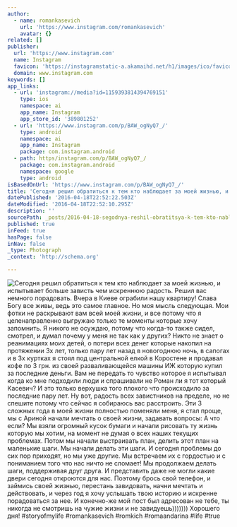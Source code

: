 ```yaml
---
author:
  - name: romankasevich
    url: 'https://www.instagram.com/romankasevich'
    avatar: {}
related: []
publisher:
  url: 'https://www.instagram.com'
  name: Instagram
  favicon: 'https://instagramstatic-a.akamaihd.net/h1/images/ico/favicon.ico/7cdab0872b15.ico'
  domain: www.instagram.com
keywords: []
app_links:
  - url: 'instagram://media?id=1159393814394769151'
    type: ios
    namespace: ai
    app_name: Instagram
    app_store_id: '389801252'
  - url: 'https://www.instagram.com/p/BAW_ogNyQ7_/'
    type: android
    namespace: ai
    app_name: Instagram
    package: com.instagram.android
  - path: https/instagram.com/p/BAW_ogNyQ7_/
    package: com.instagram.android
    namespace: google
    type: android
isBasedOnUrl: 'https://www.instagram.com/p/BAW_ogNyQ7_/'
title: 'Сегодня решил обратиться к тем кто наблюдает за моей жизнью, и испытывает больше зависть чем искреннюю радость. Решил вас немного порадовать. Вчера в Киеве ограбили нашу квартиру! Слава Богу все живы, ведь это самое главное. Но моя мысль следующая. Мои фотки не раскрывают вам всей моей жизни, и все потому что я целенаправленно выгружаю только те моменты которые хочу запомнить. Я никого не осуждаю, потому что когда-то также сидел, смотрел, и думал почему у меня не так как у других? Никто не знает о реанимациях моих детей, о потери всех денег которые накопил на протяжении 3х лет, только пару лет назад в новогоднюю ночь, в сапогах и в 3х куртках я стоял под центральной елкой в Коростене и продавал кофе по 3 грн. из своей разваливающейся машины ИЖ которую купил за последние деньги. Вам не передать то чувство которое я испытывал когда ко мне подходили люди и спрашивали не Роман ли я тот который Касевич? И это только верхушка того плохого что происходило за последние пару лет. Ну вот, радость всех завистников на пределе, но не спешите потому что сейчас я собираюсь вас расстроить. Эти 3 сложных года в моей жизни полностью поменяли меня, я стал проще, мы с Ариной начали мечтать о своей жизни, задавать вопросы: А что если? Мы взяли огромный кусок бумаги и начали рисовать ту жизнь которую мы хотим, на момент не думая о всех наших текущих проблемах. Потом мы начали выстраивать план, делить этот план на маленькие шаги. Мы начали делать эти шаги. И сегодня проблемы до сих пор приходят, но мы уже другие. Мы встречаем их с гордостью и с пониманием того что нас ничто не сломает! Мы продолжаем делать шаги, поддерживая друг друга. И представить даже не могли какие двери сегодня откроются для нас. Поэтому брось свой телефон, и займись своей жизнью, перестань завидовать, начни мечтать и действовать, и через год я хочу услышать твою историю и искренне порадоваться за нее. И конечно-же мой пост был адресован не тебе, ты никогда не смотришь на чужие жизни и не завидуешь))))))) Хорошего дня! #storyofmylife #romankasevich #romkich #romaandarina #life #true'
datePublished: '2016-04-18T22:52:22.503Z'
dateModified: '2016-04-18T22:52:10.295Z'
description: ''
sourcePath: _posts/2016-04-18-segodnya-reshil-obratitsya-k-tem-kto-nablyudaet-za-moej-zhiznyu.md
published: true
inFeed: true
hasPage: false
inNav: false
_type: Photograph
_context: 'http://schema.org'

---
```

![Сегодня решил обратиться к тем кто наблюдает за моей жизнью, и испытывает больше зависть чем искреннюю радость. Решил вас немного порадовать. Вчера в Киеве ограбили нашу квартиру! Слава Богу все живы, ведь это самое главное. Но моя мысль следующая. Мои фотки не раскрывают вам всей моей жизни, и все потому что я целенаправленно выгружаю только те моменты которые хочу запомнить. Я никого не осуждаю, потому что когда-то также сидел, смотрел, и думал почему у меня не так как у других? Никто не знает о реанимациях моих детей, о потери всех денег которые накопил на протяжении 3х лет, только пару лет назад в новогоднюю ночь, в сапогах и в 3х куртках я стоял под центральной елкой в Коростене и продавал кофе по 3 грн. из своей разваливающейся машины ИЖ которую купил за последние деньги. Вам не передать то чувство которое я испытывал когда ко мне подходили люди и спрашивали не Роман ли я тот который Касевич? И это только верхушка того плохого что происходило за последние пару лет. Ну вот, радость всех завистников на пределе, но не спешите потому что сейчас я собираюсь вас расстроить. Эти 3 сложных года в моей жизни полностью поменяли меня, я стал проще, мы с Ариной начали мечтать о своей жизни, задавать вопросы: А что если? Мы взяли огромный кусок бумаги и начали рисовать ту жизнь которую мы хотим, на момент не думая о всех наших текущих проблемах. Потом мы начали выстраивать план, делить этот план на маленькие шаги. Мы начали делать эти шаги. И сегодня проблемы до сих пор приходят, но мы уже другие. Мы встречаем их с гордостью и с пониманием того что нас ничто не сломает! Мы продолжаем делать шаги, поддерживая друг друга. И представить даже не могли какие двери сегодня откроются для нас. Поэтому брось свой телефон, и займись своей жизнью, перестань завидовать, начни мечтать и действовать, и через год я хочу услышать твою историю и искренне порадоваться за нее. И конечно-же мой пост был адресован не тебе, ты никогда не смотришь на чужие жизни и не завидуешь))))))) Хорошего дня! #storyofmylife #romankasevich #romkich #romaandarina #life #true](https://scontent.cdninstagram.com/t51.2885-15/s640x640/sh0.08/e35/12383627_1103325013025348_2118228801_n.jpg?ig_cache_key=MTE1OTM5MzgxNDM5NDc2OTE1MQ%3D%3D.2)